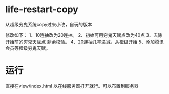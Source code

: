 # life-restart-copy
从超级穷鬼系统copy过来小改，自玩的版本

修改如下：
1、10连抽改为20连抽。
2、初始可用穷鬼天赋点改为40点
3、去除开始前的穷鬼天赋点 剩余校验。
4、20连抽几率递减，从橙级开始
5、添加腾讯会员等橙级穷鬼天赋。


# 运行 #

直接在view/index.html  以在线服务器打开就行。可以布置到服务器

